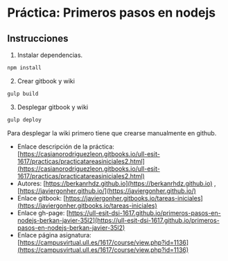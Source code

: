 # **Práctica: Primeros pasos en nodejs**


## Instrucciones

1. Instalar dependencias.

```bash
npm install 
```
2. Crear gitbook y wiki 

```bash 
gulp build
```
3. Desplegar gitbook y wiki 

```bash
gulp deploy
``` 

Para desplegar la wiki primero tiene que crearse manualmente en github. 

* Enlace descripción de la práctica: [https://casianorodriguezleon.gitbooks.io/ull-esit-1617/practicas/practicatareasiniciales2.html](https://casianorodriguezleon.gitbooks.io/ull-esit-1617/practicas/practicatareasiniciales2.html)
* Autores: [https://berkanrhdz.github.io](https://berkanrhdz.github.io) , [https://javiergonher.github.io/](https://javiergonher.github.io/)
* Enlace gitbook: [https://javiergonher.gitbooks.io/tareas-iniciales](https://javiergonher.gitbooks.io/tareas-iniciales)
* Enlace gh-page: [https://ull-esit-dsi-1617.github.io/primeros-pasos-en-nodejs-berkan-javier-35l2](https://ull-esit-dsi-1617.github.io/primeros-pasos-en-nodejs-berkan-javier-35l2)
* Enlace página asignatura: [https://campusvirtual.ull.es/1617/course/view.php?id=1136](https://campusvirtual.ull.es/1617/course/view.php?id=1136)

